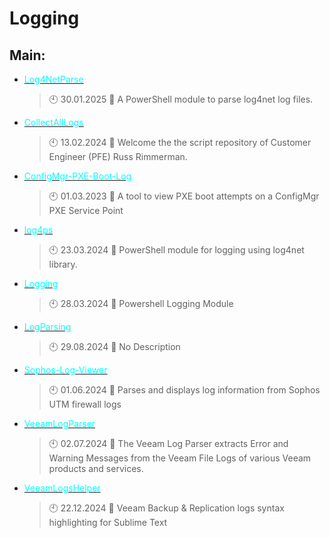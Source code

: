 # Logging

## Main:
- [<span style="color:cyan">Log4NetParse</span>](https://github.com/In-Pro-Org/Log4NetParse)
	> :clock10: 30.01.2025
	> :memo: A PowerShell module to parse log4net log files.
- [<span style="color:cyan">CollectAllLogs</span>](https://github.com/Thamielis/CollectAllLogs)
	> :clock10: 13.02.2024
	> :memo: Welcome the the script repository of Customer Engineer (PFE) Russ Rimmerman.  
- [<span style="color:cyan">ConfigMgr-PXE-Boot-Log</span>](https://github.com/Thamielis/ConfigMgr-PXE-Boot-Log)
	> :clock10: 01.03.2023
	> :memo: A tool to view PXE boot attempts on a ConfigMgr PXE Service Point
- [<span style="color:cyan">log4ps</span>](https://github.com/Thamielis/log4ps)
	> :clock10: 23.03.2024
	> :memo: PowerShell module for logging using log4net library.
- [<span style="color:cyan">Logging</span>](https://github.com/Thamielis/Logging)
	> :clock10: 28.03.2024
	> :memo: Powershell Logging Module
- [<span style="color:cyan">LogParsing</span>](https://github.com/Thamielis/LogParsing)
	> :clock10: 29.08.2024
	> :memo: No Description
- [<span style="color:cyan">Sophos-Log-Viewer</span>](https://github.com/Thamielis/Sophos-Log-Viewer)
	> :clock10: 01.06.2024
	> :memo: Parses and displays log information from Sophos UTM firewall logs
- [<span style="color:cyan">VeeamLogParser</span>](https://github.com/Thamielis/VeeamLogParser)
	> :clock10: 02.07.2024
	> :memo: The Veeam Log Parser extracts Error and Warning Messages from the Veeam File Logs of various Veeam products and services.
- [<span style="color:cyan">VeeamLogsHelper</span>](https://github.com/Thamielis/VeeamLogsHelper)
	> :clock10: 22.12.2024
	> :memo: Veeam Backup & Replication logs syntax highlighting for Sublime Text

